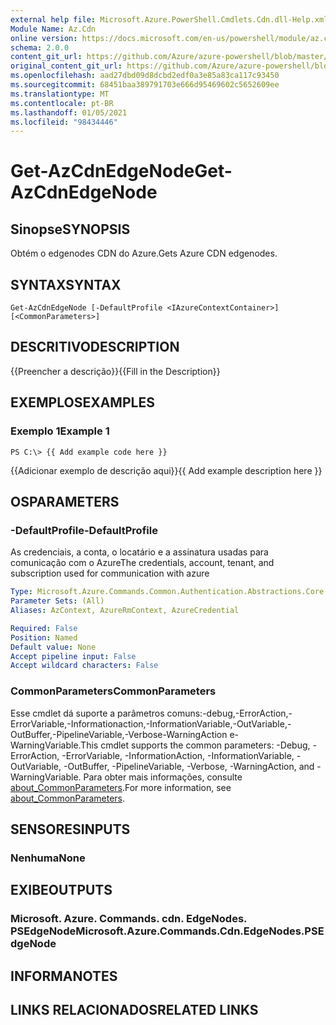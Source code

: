 ```yaml
---
external help file: Microsoft.Azure.PowerShell.Cmdlets.Cdn.dll-Help.xml
Module Name: Az.Cdn
online version: https://docs.microsoft.com/en-us/powershell/module/az.cdn/get-azcdnedgenode
schema: 2.0.0
content_git_url: https://github.com/Azure/azure-powershell/blob/master/src/Cdn/Cdn/help/Get-AzCdnEdgeNode.md
original_content_git_url: https://github.com/Azure/azure-powershell/blob/master/src/Cdn/Cdn/help/Get-AzCdnEdgeNode.md
ms.openlocfilehash: aad27dbd09d8dcbd2edf0a3e85a83ca117c93450
ms.sourcegitcommit: 68451baa389791703e666d95469602c5652609ee
ms.translationtype: MT
ms.contentlocale: pt-BR
ms.lasthandoff: 01/05/2021
ms.locfileid: "98434446"
---
```

# <span data-ttu-id="771c1-101">Get-AzCdnEdgeNode</span><span class="sxs-lookup"><span data-stu-id="771c1-101">Get-AzCdnEdgeNode</span></span>

## <span data-ttu-id="771c1-102">Sinopse</span><span class="sxs-lookup"><span data-stu-id="771c1-102">SYNOPSIS</span></span>
<span data-ttu-id="771c1-103">Obtém o edgenodes CDN do Azure.</span><span class="sxs-lookup"><span data-stu-id="771c1-103">Gets Azure CDN edgenodes.</span></span>

## <span data-ttu-id="771c1-104">SYNTAX</span><span class="sxs-lookup"><span data-stu-id="771c1-104">SYNTAX</span></span>

```
Get-AzCdnEdgeNode [-DefaultProfile <IAzureContextContainer>] [<CommonParameters>]
```

## <span data-ttu-id="771c1-105">DESCRITIVO</span><span class="sxs-lookup"><span data-stu-id="771c1-105">DESCRIPTION</span></span>
<span data-ttu-id="771c1-106">{{Preencher a descrição}}</span><span class="sxs-lookup"><span data-stu-id="771c1-106">{{Fill in the Description}}</span></span>

## <span data-ttu-id="771c1-107">EXEMPLOS</span><span class="sxs-lookup"><span data-stu-id="771c1-107">EXAMPLES</span></span>

### <span data-ttu-id="771c1-108">Exemplo 1</span><span class="sxs-lookup"><span data-stu-id="771c1-108">Example 1</span></span>
```
PS C:\> {{ Add example code here }}
```

<span data-ttu-id="771c1-109">{{Adicionar exemplo de descrição aqui}}</span><span class="sxs-lookup"><span data-stu-id="771c1-109">{{ Add example description here }}</span></span>

## <span data-ttu-id="771c1-110">OS</span><span class="sxs-lookup"><span data-stu-id="771c1-110">PARAMETERS</span></span>

### <span data-ttu-id="771c1-111">-DefaultProfile</span><span class="sxs-lookup"><span data-stu-id="771c1-111">-DefaultProfile</span></span>
<span data-ttu-id="771c1-112">As credenciais, a conta, o locatário e a assinatura usadas para comunicação com o Azure</span><span class="sxs-lookup"><span data-stu-id="771c1-112">The credentials, account, tenant, and subscription used for communication with azure</span></span>

```yaml
Type: Microsoft.Azure.Commands.Common.Authentication.Abstractions.Core.IAzureContextContainer
Parameter Sets: (All)
Aliases: AzContext, AzureRmContext, AzureCredential

Required: False
Position: Named
Default value: None
Accept pipeline input: False
Accept wildcard characters: False
```

### <span data-ttu-id="771c1-113">CommonParameters</span><span class="sxs-lookup"><span data-stu-id="771c1-113">CommonParameters</span></span>
<span data-ttu-id="771c1-114">Esse cmdlet dá suporte a parâmetros comuns:-debug,-ErrorAction,-ErrorVariable,-Informationaction,-InformationVariable,-OutVariable,-OutBuffer,-PipelineVariable,-Verbose-WarningAction e-WarningVariable.</span><span class="sxs-lookup"><span data-stu-id="771c1-114">This cmdlet supports the common parameters: -Debug, -ErrorAction, -ErrorVariable, -InformationAction, -InformationVariable, -OutVariable, -OutBuffer, -PipelineVariable, -Verbose, -WarningAction, and -WarningVariable.</span></span> <span data-ttu-id="771c1-115">Para obter mais informações, consulte [about_CommonParameters](http://go.microsoft.com/fwlink/?LinkID=113216).</span><span class="sxs-lookup"><span data-stu-id="771c1-115">For more information, see [about_CommonParameters](http://go.microsoft.com/fwlink/?LinkID=113216).</span></span>

## <span data-ttu-id="771c1-116">SENSORES</span><span class="sxs-lookup"><span data-stu-id="771c1-116">INPUTS</span></span>

### <span data-ttu-id="771c1-117">Nenhuma</span><span class="sxs-lookup"><span data-stu-id="771c1-117">None</span></span>

## <span data-ttu-id="771c1-118">EXIBE</span><span class="sxs-lookup"><span data-stu-id="771c1-118">OUTPUTS</span></span>

### <span data-ttu-id="771c1-119">Microsoft. Azure. Commands. cdn. EdgeNodes. PSEdgeNode</span><span class="sxs-lookup"><span data-stu-id="771c1-119">Microsoft.Azure.Commands.Cdn.EdgeNodes.PSEdgeNode</span></span>

## <span data-ttu-id="771c1-120">INFORMA</span><span class="sxs-lookup"><span data-stu-id="771c1-120">NOTES</span></span>

## <span data-ttu-id="771c1-121">LINKS RELACIONADOS</span><span class="sxs-lookup"><span data-stu-id="771c1-121">RELATED LINKS</span></span>
